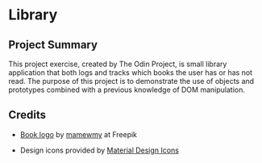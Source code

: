 # Library

## Project Summary

This project exercise, created by The Odin Project, is small library application
that both logs and tracks which books the user has or has not read. The purpose
of this project is to demonstrate the use of objects and prototypes combined
with a previous knowledge of DOM manipulation.

## Credits

* [Book logo](https://www.freepik.com/free-vector/book-notebook-doodle-hand-drawn-icon-symbol-education-concept_20338853.htm#query=book%20logo&position=4&from_view=keyword#position=4&query=book%20logo) by [mamewmy](https://www.freepik.com/author/mamewmy) at Freepik

* Design icons provided by [Material Design Icons](https://materialdesignicons.com/)